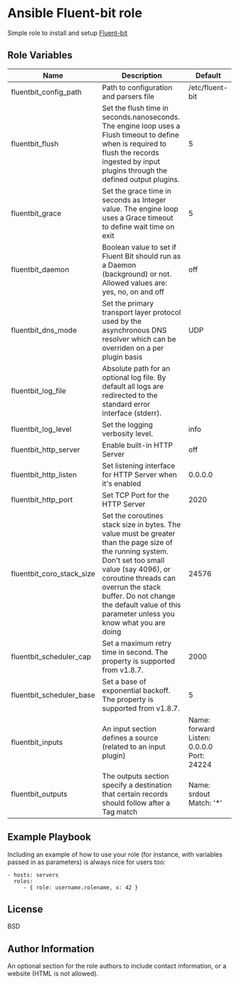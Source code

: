 # Ansible Fluent-bit role
Simple role to install and setup [Fluent-bit](https://fluentbit.io/)

## Role Variables

Name | Description | Default
--- | --- | --- 
fluentbit_config_path | Path to configuration and parsers file | /etc/fluent-bit
fluentbit_flush | Set the flush time in seconds.nanoseconds. The engine loop uses a Flush timeout to define when is required to flush the records ingested by input plugins through the defined output plugins. | 5
fluentbit_grace | Set the grace time in seconds as Integer value. The engine loop uses a Grace timeout to define wait time on exit | 5
fluentbit_daemon | Boolean value to set if Fluent Bit should run as a Daemon (background) or not. Allowed values are: yes, no, on and off | off
fluentbit_dns_mode | Set the primary transport layer protocol used by the asynchronous DNS resolver which can be overriden on a per plugin basis | UDP
fluentbit_log_file | Absolute path for an optional log file. By default all logs are redirected to the standard error interface (stderr). | 
fluentbit_log_level | Set the logging verbosity level. | info
fluentbit_http_server | Enable built-in HTTP Server | off
fluentbit_http_listen | Set listening interface for HTTP Server when it's enabled | 0.0.0.0
fluentbit_http_port | Set TCP Port for the HTTP Server | 2020
fluentbit_coro_stack_size | Set the coroutines stack size in bytes. The value must be greater than the page size of the running system. Don't set too small value (say 4096), or coroutine threads can overrun the stack buffer. Do not change the default value of this parameter unless you know what you are doing | 24576
fluentbit_scheduler_cap | Set a maximum retry time in second. The property is supported from v1.8.7. | 2000
fluentbit_scheduler_base | Set a base of exponential backoff. The property is supported from v1.8.7. | 5
fluentbit_inputs | An input section defines a source (related to an input plugin) | Name: forward<br>Listen: 0.0.0.0<br>Port: 24224
fluentbit_outputs | The outputs section specify a destination that certain records should follow after a Tag match | Name: srdout<br>Match: '*'

Example Playbook
----------------

Including an example of how to use your role (for instance, with variables passed in as parameters) is always nice for users too:

    - hosts: servers
      roles:
         - { role: username.rolename, x: 42 }

License
-------

BSD

Author Information
------------------

An optional section for the role authors to include contact information, or a website (HTML is not allowed).
